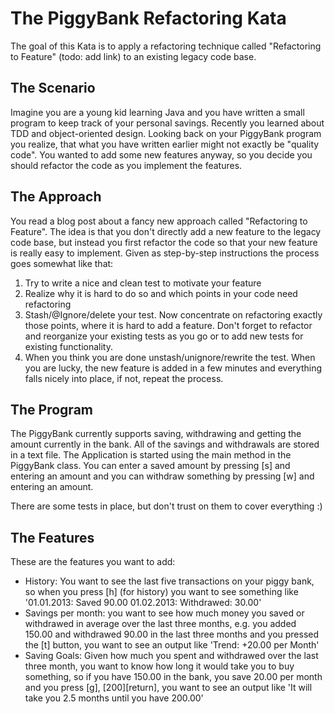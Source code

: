 The PiggyBank Refactoring Kata
==============================

The goal of this Kata is to apply a refactoring technique
called "Refactoring to Feature" (todo: add link) to an
existing legacy code base.

The Scenario
------------

Imagine you are a young kid learning Java and you have
written a small program to keep track of your personal
savings. Recently you learned about TDD and
object-oriented design. Looking back on your PiggyBank
program you realize, that what you have written earlier
might not exactly be "quality code". You wanted to add
some new features anyway, so you decide you should refactor
the code as you implement the features.

The Approach
------------
You read a blog post about a fancy new approach called
"Refactoring to Feature". The idea is that you don't
directly add a new feature to the legacy code base, but
instead you first refactor the code so that your new feature
is really easy to implement. Given as step-by-step
instructions the process goes somewhat like that:

1. Try to write a nice and clean test to motivate your feature
2. Realize why it is hard to do so and which points in your code
   need refactoring
3. Stash/@Ignore/delete your test. Now concentrate on refactoring
   exactly those points, where it is hard to add a feature. Don't
   forget to refactor and reorganize your existing tests as you go
   or to add new tests for existing functionality.
4. When you think you are done unstash/unignore/rewrite the test.
   When you are lucky, the new feature is added in a few minutes and
   everything falls nicely into place, if not, repeat the process.

The Program
-----------
The PiggyBank currently supports saving, withdrawing and getting
the amount currently in the bank. All of the savings and withdrawals
are stored in a text file. The Application is started using the main
method in the PiggyBank class. You can enter a saved amount by pressing
[s] and entering an amount and you can withdraw something by pressing
[w] and entering an amount.

There are some tests in place, but don't trust on them to cover
everything :)

The Features
------------
These are the features you want to add:

* History: You want to see the last five transactions on your piggy bank,
  so when you press [h] (for history) you want to see something like
  '01.01.2013: Saved 90.00
   01.02.2013: Withdrawed: 30.00'
* Savings per month: you want to see how much money you saved or
  withdrawed in average over the last three months, e.g. you added
  150.00 and withdrawed 90.00 in the last three months and you
  pressed the [t] button, you want to see an output like
  'Trend: +20.00 per Month'
* Saving Goals: Given how much you spent and withdrawed over the last
  three month, you want to know how long it would take you to buy
  something, so if you have 150.00 in the bank, you save 20.00
  per month and you press [g], [200][return], you want to see
  an output like 'It will take you 2.5 months until you have 200.00'
 